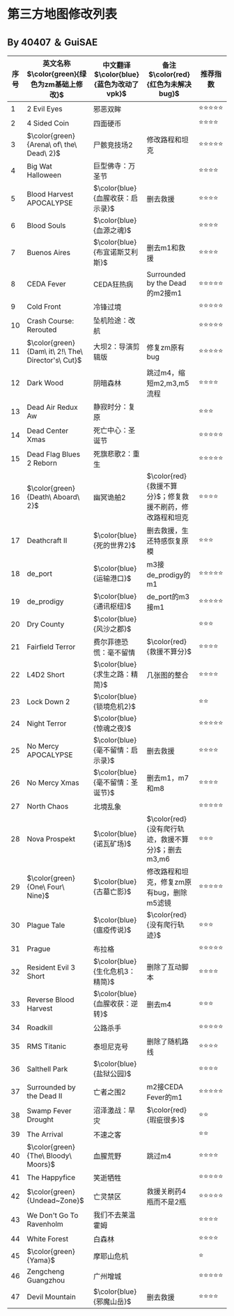 # 第三方地图修改列表
## By 40407 ＆ GuiSAE
|序号  |英文名称<br>$\color{green}{绿色为zm基础上修改}$     |中文翻译<br>$\color{blue}{蓝色为改动了vpk}$|备注<br> $\color{red} {红色为未解决bug}$                  |推荐指数        |
|------|-----------------------------------------------------|-------------------------------------------|-----------------------------------------------------------|----------------|
| 1    | 2 Evil Eyes                                         | 邪恶双眸                                  |                                                           |⭐⭐⭐⭐⭐
| 2    | 4 Sided Coin                                        | 四面硬币                                  |                                                           |⭐⭐⭐⭐
| 3    | $\color{green} {Arena\ of\ the\ Dead\ 2}$           | 尸骸竞技场2                               | 修改路程和坦克                                            |⭐⭐⭐⭐⭐
| 4    | Big Wat Halloween                                   | 巨型佛寺：万圣节                          |                                                           |⭐⭐⭐⭐
| 5    | Blood Harvest APOCALYPSE                            | $\color{blue} {血腥收获：启示录}$         | 删去救援                                                  |⭐⭐⭐⭐
| 6    | Blood Souls                                         | $\color{blue} {血源之魂}$                 |                                                           |⭐⭐⭐⭐
| 7    | Buenos Aires                                        | $\color{blue} {布宜诺斯艾利斯}$           | 删去m1和救援                                              |⭐⭐⭐⭐
| 8    | CEDA Fever                                          | CEDA狂热病                                | Surrounded by the Dead的m2接m1                            |⭐⭐⭐⭐⭐
| 9    | Cold Front                                          | 冷锋过境                                  |                                                           |⭐⭐⭐⭐⭐
| 10   | Crash Course: Rerouted                              | 坠机险途：改航                            |                                                           |⭐⭐⭐⭐⭐
| 11   | $\color{green} {Dam\ it\ 2!\ The\ Director's\ Cut}$ | 大坝2：导演剪辑版                         | 修复zm原有bug                                             |⭐⭐⭐⭐⭐
| 12   | Dark Wood                                           | 阴暗森林                                  | 跳过m4，缩短m2,m3,m5流程                                  |⭐⭐⭐⭐
| 13   | Dead Air Redux Aw                                   | 静寂时分：复原                            |                                                           |⭐⭐⭐
| 14   | Dead Center Xmas                                    | 死亡中心：圣诞节                          |                                                           |⭐⭐⭐⭐⭐
| 15   | Dead Flag Blues 2 Reborn                            | 死旗悲歌2：重生                           |                                                           |⭐⭐⭐⭐⭐
| 16   | $\color{green} {Death\ Aboard\ 2}$                  | 幽冥诡舶2                                 | $\color{red} {救援不算分}$；修复救援不刷药，修改路程和坦克 |⭐⭐⭐⭐
| 17   | Deathcraft Ⅱ                                       | $\color{blue} {死的世界2}$                | 删去救援，生还特感恢复原模                                 |⭐⭐⭐
| 18   | de_port                                             | $\color{blue} {运输港口}$                 | m3接de_prodigy的m1                                        |⭐⭐⭐⭐⭐
| 19   | de_prodigy                                          | $\color{blue} {通讯枢纽}$                 | de_port的m3接m1                                           |⭐⭐⭐⭐⭐
| 20   | Dry County                                          | $\color{blue} {风沙之郡}$                 |                                                           |⭐⭐⭐
| 21   | Fairfield Terror                                    | 费尔菲德恐慌：毫不留情                    | $\color{red} {救援不算分}$                                 |⭐⭐⭐⭐
| 22   | L4D2 Short                                          | $\color{blue} {求生之路：精简}$           | 几张图的整合                                               |⭐⭐⭐⭐
| 23   | Lock Down 2                                         | $\color{blue} {锁境危机2}$                |                                                           |⭐⭐
| 24   | Night Terror                                        | $\color{blue} {惊魂之夜}$                 |                                                           |⭐⭐⭐⭐⭐
| 25   | No Mercy APOCALYPSE                                 | $\color{blue} {毫不留情：启示录}$         | 删去救援                                                  |⭐⭐⭐⭐
| 26   | No Mercy Xmas                                       | $\color{blue} {毫不留情：圣诞节}$         | 删去m1，m7和m8                                            |⭐⭐⭐⭐
| 27   | North Chaos                                         | 北境乱象                                  |                                                           |⭐⭐⭐⭐⭐
| 28   | Nova Prospekt                                       | $\color{blue} {诺瓦矿场}$                 | $\color{red} {没有爬行轨迹，救援不算分}$；删去m3,m6        |⭐⭐⭐
| 29   | $\color{green} {One\ Four\ Nine}$                   | $\color{blue} {古墓亡影}$                 | 修改路程和坦克，修复zm原有bug，删除m5滤镜                  |⭐⭐⭐⭐⭐
| 30   | Plague Tale                                         | $\color{blue} {瘟疫传说}$                 | $\color{red} {没有爬行轨迹}$                               |⭐⭐⭐
| 31   | Prague                                              | 布拉格                                    |                                                           |⭐⭐⭐⭐⭐
| 32   | Resident Evil 3 Short                               | $\color{blue} {生化危机3：精简}$          | 删除了互动脚本                                             |⭐⭐⭐⭐
| 33   | Reverse Blood Harvest                               | $\color{blue} {血腥收获：逆转}$           | 删去m4                                                     |⭐⭐⭐
| 34   | Roadkill                                            | 公路杀手                                  |                                                           |⭐⭐⭐⭐⭐
| 35   | RMS Titanic                                         | 泰坦尼克号                                | 删除了随机路线                                             |⭐⭐⭐⭐
| 36   | Salthell Park                                       | $\color{blue} {盐狱公园}$                 |                                                           |⭐⭐⭐⭐
| 37   | Surrounded by the Dead Ⅱ                           | 亡者之围2                                 | m2接CEDA Fever的m1                                        |⭐⭐⭐⭐⭐
| 38   | Swamp Fever Drought                                 | 沼泽激战：旱灾                            | $\color{red} {瑕疵很多}$                                  |⭐⭐
| 39   | The Arrival                                         | 不速之客                                  |                                                           |⭐⭐
| 40   | $\color{green} {The\ Bloody\ Moors}$                | 血腥荒野                                  | 跳过m4                                                    |⭐⭐⭐⭐
| 41   | The Happyfice                                       | 笑逝牺牲                                  |                                                           |⭐⭐⭐⭐⭐
| 42   | $\color{green} {Undead~Zone}$                       | 亡灵禁区                                  | 救援关刷药4瓶而不是2瓶                                     |⭐⭐⭐⭐⭐
| 43   | We Don't Go To Ravenholm                            | 我们不去莱温霍姆                          |                                                           |⭐⭐⭐⭐
| 44   | White Forest                                        | 白森林                                    |                                                           |⭐⭐⭐⭐
| 45   | $\color{green} {Yama}$                              | 摩耶山危机                                |                                                           |⭐
| 46   | Zengcheng Guangzhou                                 | 广州增城                                  |                                                           |⭐⭐⭐⭐⭐
| 47   | Devil Mountain                                      | $\color{blue} {邪魔山岳}$                 | 删去救援                                                  |⭐⭐⭐⭐
